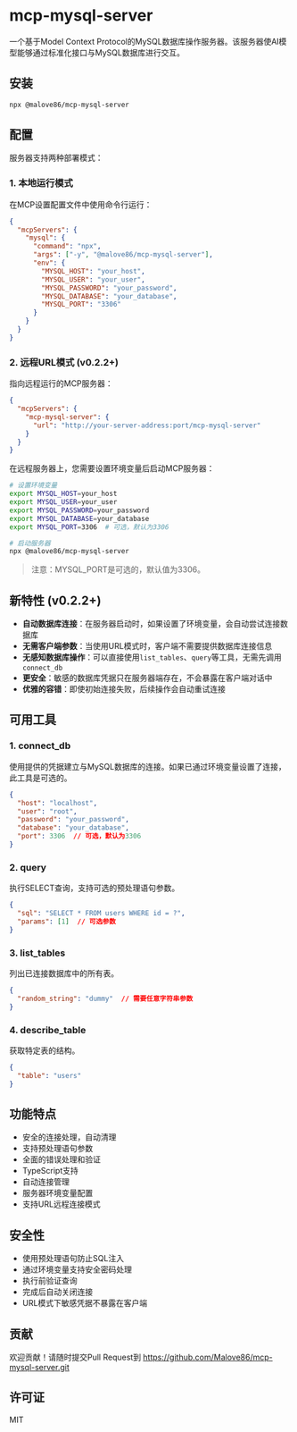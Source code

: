 # mcp-mysql-server

一个基于Model Context Protocol的MySQL数据库操作服务器。该服务器使AI模型能够通过标准化接口与MySQL数据库进行交互。

## 安装

```bash
npx @malove86/mcp-mysql-server
```

## 配置

服务器支持两种部署模式：

### 1. 本地运行模式

在MCP设置配置文件中使用命令行运行：

```json
{
  "mcpServers": {
    "mysql": {
      "command": "npx",
      "args": ["-y", "@malove86/mcp-mysql-server"],
      "env": {
        "MYSQL_HOST": "your_host",
        "MYSQL_USER": "your_user",
        "MYSQL_PASSWORD": "your_password",
        "MYSQL_DATABASE": "your_database",
        "MYSQL_PORT": "3306"
      }
    }
  }
}
```

### 2. 远程URL模式 (v0.2.2+)

指向远程运行的MCP服务器：

```json
{
  "mcpServers": {
    "mcp-mysql-server": {
      "url": "http://your-server-address:port/mcp-mysql-server"
    }
  }
}
```

在远程服务器上，您需要设置环境变量后启动MCP服务器：

```bash
# 设置环境变量
export MYSQL_HOST=your_host
export MYSQL_USER=your_user
export MYSQL_PASSWORD=your_password
export MYSQL_DATABASE=your_database
export MYSQL_PORT=3306  # 可选，默认为3306

# 启动服务器
npx @malove86/mcp-mysql-server
```

> 注意：MYSQL_PORT是可选的，默认值为3306。

## 新特性 (v0.2.2+)

- **自动数据库连接**：在服务器启动时，如果设置了环境变量，会自动尝试连接数据库
- **无需客户端参数**：当使用URL模式时，客户端不需要提供数据库连接信息
- **无感知数据库操作**：可以直接使用`list_tables`、`query`等工具，无需先调用`connect_db`
- **更安全**：敏感的数据库凭据只在服务器端存在，不会暴露在客户端对话中
- **优雅的容错**：即使初始连接失败，后续操作会自动重试连接

## 可用工具

### 1. connect_db
使用提供的凭据建立与MySQL数据库的连接。如果已通过环境变量设置了连接，此工具是可选的。

```json
{
  "host": "localhost",
  "user": "root",
  "password": "your_password",
  "database": "your_database",
  "port": 3306  // 可选，默认为3306
}
```

### 2. query
执行SELECT查询，支持可选的预处理语句参数。

```json
{
  "sql": "SELECT * FROM users WHERE id = ?",
  "params": [1]  // 可选参数
}
```

### 3. list_tables
列出已连接数据库中的所有表。

```json
{
  "random_string": "dummy"  // 需要任意字符串参数
}
```

### 4. describe_table
获取特定表的结构。

```json
{
  "table": "users"
}
```

## 功能特点

- 安全的连接处理，自动清理
- 支持预处理语句参数
- 全面的错误处理和验证
- TypeScript支持
- 自动连接管理
- 服务器环境变量配置
- 支持URL远程连接模式

## 安全性

- 使用预处理语句防止SQL注入
- 通过环境变量支持安全密码处理
- 执行前验证查询
- 完成后自动关闭连接
- URL模式下敏感凭据不暴露在客户端

## 贡献

欢迎贡献！请随时提交Pull Request到 https://github.com/Malove86/mcp-mysql-server.git

## 许可证

MIT 